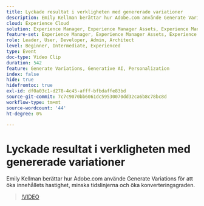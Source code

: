 ```yaml
---
title: Lyckade resultat i verkligheten med genererade variationer
description: Emily Kellman berättar hur Adobe.com använde Generate Variations för att öka innehållets hastighet, minska tidslinjerna och öka konverteringsgraden.
cloud: Experience Cloud
solution: Experience Manager, Experience Manager Assets, Experience Manager Forms, Experience Manager Sites
feature-set: Experience Manager, Experience Manager Assets, Experience Manager Forms, Experience Manager Sites
role: Leader, User, Developer, Admin, Architect
level: Beginner, Intermediate, Experienced
type: Event
doc-type: Video Clip
duration: 542
feature: Generate Variations, Generative AI, Personalization
index: false
hide: true
hidefromtoc: true
exl-id: df0a03c1-d278-4c45-afff-bfbdaffe83bd
source-git-commit: 7c7c9070bb6061dc59530070dd32ca6b8c78bc8d
workflow-type: tm+mt
source-wordcount: '44'
ht-degree: 0%

---
```


# Lyckade resultat i verkligheten med genererade variationer

Emily Kellman berättar hur Adobe.com använde Generate Variations för att öka innehållets hastighet, minska tidslinjerna och öka konverteringsgraden.

>[!VIDEO](https://video.tv.adobe.com/v/3459232/?learn=on&enablevpops)
